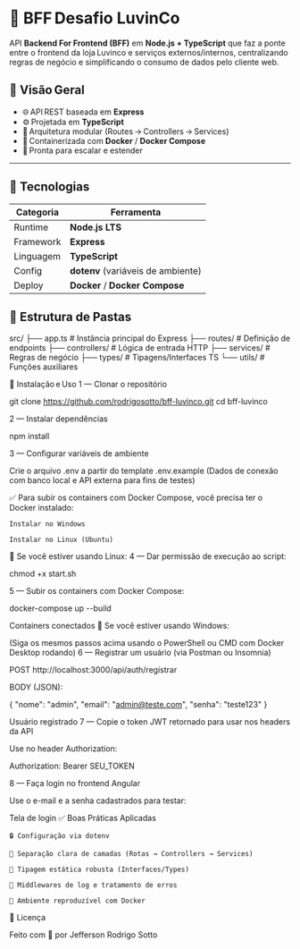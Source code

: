 # 🧠 BFF Desafio LuvinCo

API **Backend For Frontend (BFF)** em **Node.js + TypeScript** que faz a ponte entre o frontend da loja Luvinco e serviços externos/internos, centralizando regras de negócio e simplificando o consumo de dados pelo cliente web.

## 📌 Visão Geral

- 🌐 API REST baseada em **Express**
- ⚙️ Projetada em **TypeScript**
- 📁 Arquitetura modular (Routes → Controllers → Services)
- 🐳 Containerizada com **Docker** / **Docker Compose**
- 🔁 Pronta para escalar e estender

---

## 🔧 Tecnologias

| Categoria | Ferramenta                         |
| --------- | ---------------------------------- |
| Runtime   | **Node.js LTS**                    |
| Framework | **Express**                        |
| Linguagem | **TypeScript**                     |
| Config    | **dotenv** (variáveis de ambiente) |
| Deploy    | **Docker** / **Docker Compose**    |


## 📂 Estrutura de Pastas
src/
├── app.ts            # Instância principal do Express
├── routes/           # Definição de endpoints
├── controllers/      # Lógica de entrada HTTP
├── services/         # Regras de negócio
├── types/            # Tipagens/Interfaces TS
└── utils/            # Funções auxiliares

🚀 Instalação e Uso
1 — Clonar o repositório

git clone https://github.com/rodrigosotto/bff-luvinco.git
cd bff-luvinco

2 — Instalar dependências

npm install

3 — Configurar variáveis de ambiente

Crie o arquivo .env a partir do template .env.example
(Dados de conexão com banco local e API externa para fins de testes)

✅ Para subir os containers com Docker Compose, você precisa ter o Docker instalado:

    Instalar no Windows

    Instalar no Linux (Ubuntu)

🐳 Se você estiver usando Linux:
4 — Dar permissão de execução ao script:

chmod +x start.sh

5 — Subir os containers com Docker Compose:

docker-compose up --build

Containers conectados
🐳 Se você estiver usando Windows:

(Siga os mesmos passos acima usando o PowerShell ou CMD com Docker Desktop rodando)
6 — Registrar um usuário (via Postman ou Insomnia)

POST http://localhost:3000/api/auth/registrar

BODY (JSON):

{
  "nome": "admin",
  "email": "admin@teste.com",
  "senha": "teste123"
}

Usuário registrado
7 — Copie o token JWT retornado para usar nos headers da API

Use no header Authorization:

Authorization: Bearer SEU_TOKEN

8 — Faça login no frontend Angular

Use o e-mail e a senha cadastrados para testar:

Tela de login
✅ Boas Práticas Aplicadas

    🔒 Configuração via dotenv

    🔁 Separação clara de camadas (Rotas → Controllers → Services)

    💬 Tipagem estática robusta (Interfaces/Types)

    🧼 Middlewares de log e tratamento de erros

    🐳 Ambiente reproduzível com Docker

📝 Licença

Feito com 💙 por Jefferson Rodrigo Sotto
